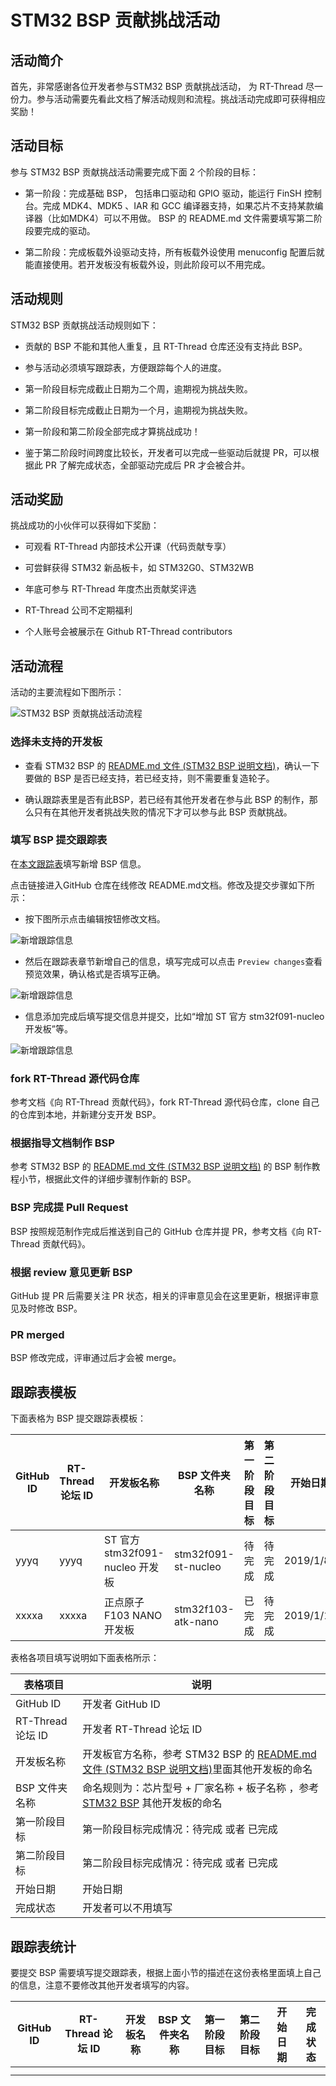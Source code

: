 # STM32 BSP 贡献挑战活动

## 活动简介

首先，非常感谢各位开发者参与STM32 BSP 贡献挑战活动， 为 RT-Thread 尽一份力。参与活动需要先看此文档了解活动规则和流程。挑战活动完成即可获得相应奖励！

## 活动目标

参与 STM32 BSP 贡献挑战活动需要完成下面  2 个阶段的目标：

* 第一阶段：完成基础 BSP， 包括串口驱动和 GPIO 驱动，能运行 FinSH 控制台。完成 MDK4、MDK5 、IAR 和 GCC 编译器支持，如果芯片不支持某款编译器（比如MDK4）可以不用做。 BSP 的 README.md 文件需要填写第二阶段要完成的驱动。

* 第二阶段：完成板载外设驱动支持，所有板载外设使用 menuconfig 配置后就能直接使用。若开发板没有板载外设，则此阶段可以不用完成。

## 活动规则

STM32 BSP 贡献挑战活动规则如下：

* 贡献的 BSP 不能和其他人重复，且 RT-Thread 仓库还没有支持此 BSP。

* 参与活动必须填写跟踪表，方便跟踪每个人的进度。

* 第一阶段目标完成截止日期为二个周，逾期视为挑战失败。

* 第二阶段目标完成截止日期为一个月，逾期视为挑战失败。

* 第一阶段和第二阶段全部完成才算挑战成功！

* 鉴于第二阶段时间跨度比较长，开发者可以完成一些驱动后就提 PR，可以根据此 PR 了解完成状态，全部驱动完成后 PR 才会被合并。

## 活动奖励

挑战成功的小伙伴可以获得如下奖励：

* 可观看 RT-Thread 内部技术公开课（代码贡献专享）

* 可尝鲜获得 STM32 新品板卡，如 STM32G0、STM32WB

* 年底可参与 RT-Thread 年度杰出贡献奖评选

* RT-Thread 公司不定期福利

* 个人账号会被展示在 Github RT-Thread contributors

## 活动流程

活动的主要流程如下图所示：

![STM32 BSP 贡献挑战活动流程](figures/bspflow.png)

### 选择未支持的开发板

* 查看 STM32 BSP 的 [README.md 文件 (STM32 BSP 说明文档)](https://github.com/RT-Thread/rt-thread/tree/master/bsp/stm32)，确认一下要做的 BSP 是否已经支持，若已经支持，则不需要重复造轮子。

* 确认跟踪表里是否有此BSP，若已经有其他开发者在参与此 BSP 的制作，那么只有在其他开发者挑战失败的情况下才可以参与此 BSP 贡献挑战。

### 填写 BSP 提交跟踪表

在[本文跟踪表](https://github.com/RT-Thread/community-activities/blob/master/STM32-BSP-contribution/README.md)填写新增 BSP 信息。

点击链接进入GitHub 仓库在线修改 README.md文档。修改及提交步骤如下所示：

* 按下图所示点击编辑按钮修改文档。

![新增跟踪信息](figures/edit.png)

* 然后在跟踪表章节新增自己的信息，填写完成可以点击 `Preview changes`查看预览效果，确认格式是否填写正确。

![新增跟踪信息](figures/add.png)

* 信息添加完成后填写提交信息并提交，比如“增加 ST 官方 stm32f091-nucleo 开发板”等。

![新增跟踪信息](figures/pr.png)

### fork RT-Thread 源代码仓库

参考文档《向 RT-Thread 贡献代码》，fork RT-Thread 源代码仓库，clone 自己的仓库到本地，并新建分支开发 BSP。

### 根据指导文档制作 BSP

参考 STM32 BSP 的 [README.md 文件 (STM32 BSP 说明文档)](https://github.com/RT-Thread/rt-thread/tree/master/bsp/stm32) 的 BSP 制作教程小节，根据此文件的详细步骤制作新的 BSP。

### BSP 完成提 Pull Request

BSP 按照规范制作完成后推送到自己的 GitHub 仓库并提 PR，参考文档《向 RT-Thread 贡献代码》。

### 根据 review 意见更新 BSP

GitHub 提 PR 后需要关注 PR 状态，相关的评审意见会在这里更新，根据评审意见及时修改 BSP。

### PR merged

BSP 修改完成，评审通过后才会被 merge。

## 跟踪表模板

下面表格为 BSP 提交跟踪表模板：

|**GitHub ID**| **RT-Thread 论坛 ID** |        **开发板名称**        |    **BSP 文件夹名称**  | **第一阶段目标** |**第二阶段目标** |**开始日期**|  **完成状态**|
| ------------| ---------------------|------------------------------| ----------------------| --------------  |--------------- | -------- | --------------- |
|       yyyq  |         yyyq         |ST 官方 stm32f091-nucleo 开发板 |  stm32f091-st-nucleo  |      待完成      | 待完成         |  2019/1/8 | 已提 PR  |
|       xxxxa |         xxxxa        |正点原子 F103 NANO 开发板       |   stm32f103-atk-nano  |      已完成      | 待完成         | 2019/1/10 |  待完成   |

表格各项目填写说明如下面表格所示：

|**表格项目**|  **说明**         |
| ------------- | --------------------------- |
|   GitHub ID     |  开发者 GitHub ID    |
|   RT-Thread 论坛 ID |  开发者 RT-Thread 论坛 ID    |
|   开发板名称     |   开发板官方名称，参考 STM32 BSP 的 [README.md 文件 (STM32 BSP 说明文档)](https://github.com/RT-Thread/rt-thread/tree/master/bsp/stm32)里面其他开发板的命名         |
|   BSP 文件夹名称 |   命名规则为：芯片型号  +  厂家名称 + 板子名称 ，参考 [STM32 BSP](https://github.com/RT-Thread/rt-thread/tree/master/bsp/stm32) 其他开发板的命名   |
|   第一阶段目标   | 第一阶段目标完成情况：待完成 或者 已完成    |
|   第二阶段目标   | 第二阶段目标完成情况：待完成 或者 已完成  |
|   开始日期      | 开始日期                      |
|   完成状态      |   开发者可以不用填写     |

## 跟踪表统计

要提交 BSP 需要填写提交跟踪表，根据上面小节的描述在这份表格里面填上自己的信息，注意不要修改其他开发者填写的内容。

|**GitHub ID**| **RT-Thread 论坛 ID** |        **开发板名称**        |    **BSP 文件夹名称**  | **第一阶段目标** |**第二阶段目标** |**开始日期**|  **完成状态**|
| ------------| ---------------------|------------------------------| ----------------------| --------------  |--------------- | -------- | --------------- |
|             |                      |                              |                       |                 |                |          |                 |
|             |                      |                              |                       |                 |                |          |                 |

